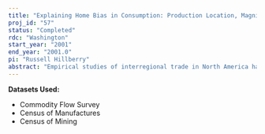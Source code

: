 ```yaml
---
title: "Explaining Home Bias in Consumption: Production Location, Magnification, and Hysteresis"
proj_id: "57"
status: "Completed"
rdc: "Washington"
start_year: "2001"
end_year: "2001.0"
pi: "Russell Hillberry"
abstract: "Empirical studies of interregional trade in North America have found that trade within national borders exceeds trade across national borders by a factor of twenty.  This study proposes and tests explanations for why trade appears to be so dramatically reduced by national borders.  The chief hypothesis is that firms' location decisions endogenously create "home bias" in trade flows.  Additional implications of the model include magnification (measured border costs dramatically overstate true costs), hysteresis (measured border effects persist after actual costs drop to zero) and internal border effects (shipping patterns within a country exhibit discontinuities that mimic costs).  The paper suggests theoretical improvements on the standard "gravity" model of trade, and proposes empirical tests that can be used to assess the model, relative to the gravity model. We will use the Commodity Flow data to analyze two broad implications of this model.  One, are composition effects, ignored in the previous literature, critical for understanding measured border effects? Two, are the co-location decisions of intermediate and final goods producers the source of the composition effects?"
---
```


**Datasets Used:**

  - Commodity Flow Survey 
  - Census of Manufactures 
  - Census of Mining 

